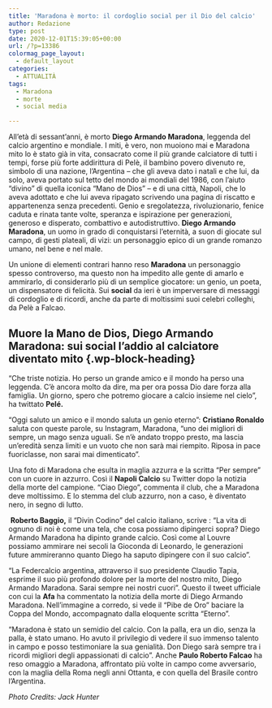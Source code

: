 ```yaml
---
title: 'Maradona è morto: il cordoglio social per il Dio del calcio'
author: Redazione
type: post
date: 2020-12-01T15:39:05+00:00
url: /?p=13386
colormag_page_layout:
  - default_layout
categories:
  - ATTUALITÀ
tags:
  - Maradona
  - morte
  - social media

---
```

All&#8217;età di sessant&#8217;anni, è morto **Diego Armando Maradona**, leggenda del calcio argentino e mondiale. I miti, è vero, non muoiono mai e Maradona mito lo è stato già in vita, consacrato come il più grande calciatore di tutti i tempi, forse più forte addirittura di Pelè, il bambino povero divenuto re, simbolo di una nazione, l&#8217;Argentina &#8211; che gli aveva dato i natali e che lui, da solo, aveva portato sul tetto del mondo ai mondiali del 1986, con l&#8217;aiuto &#8220;divino&#8221; di quella iconica &#8220;Mano de Dios&#8221; &#8211; e di una città, Napoli, che lo aveva adottato e che lui aveva ripagato scrivendo una pagina di riscatto e appartenenza senza precedenti. Genio e sregolatezza, rivoluzionario, fenice caduta e rinata tante volte, speranza e ispirazione per generazioni, generoso e disperato, combattivo e autodistruttivo. **Diego Armando Maradona**, un uomo in grado di conquistarsi l&#8217;eternità, a suon di giocate sul campo, di gesti plateali, di vizi: un personaggio epico di un grande romanzo umano, nel bene e nel male.

Un unione di elementi contrari hanno reso **Maradona** un personaggio spesso controverso, ma questo non ha impedito alle gente di amarlo e ammirarlo, di considerarlo più di un semplice giocatore: un genio, un poeta, un dispensatore di felicità. Sui **social** da ieri è un imperversare di messaggi di cordoglio e di ricordi, anche da parte di moltissimi suoi celebri colleghi, da Pelè a Falcao.

## Muore la Mano de Dios, Diego Armando Maradona: sui social l&#8217;addio al calciatore diventato mito {.wp-block-heading}

&#8220;Che triste notizia. Ho perso un grande amico e il mondo ha perso una leggenda. C&#8217;è ancora molto da dire, ma per ora possa Dio dare forza alla famiglia. Un giorno, spero che potremo giocare a calcio insieme nel cielo&#8221;, ha twittato **Pelé.**

&#8220;Oggi saluto un amico e il mondo saluta un genio eterno&#8221;:&nbsp;**Cristiano Ronaldo** saluta con queste parole, su Instagram, Maradona, &#8220;uno dei migliori di sempre, un mago senza uguali. Se n&#8217;è andato troppo presto, ma lascia un&#8217;eredità senza limiti e un vuoto che non sarà mai riempito. Riposa in pace fuoriclasse, non sarai mai dimenticato&#8221;.

Una foto di Maradona che esulta in maglia azzurra e la scritta &#8220;Per sempre&#8221; con un cuore in azzurro. Così il **Napoli Calcio** su Twitter dopo la notizia della morte del campione. &#8220;Ciao Diego”, commenta il club, che a Maradona deve moltissimo. E lo stemma del club azzurro, non a caso, è diventato nero, in segno di lutto.

&nbsp;**Roberto Baggio,** il &#8220;Divin Codino&#8221; del calcio italiano, scrive : &#8220;La vita di ognuno di noi è come una tela, che cosa possiamo dipingerci sopra? Diego Armando Maradona ha dipinto grande calcio. Così come al Louvre possiamo ammirare nei secoli la Gioconda di Leonardo, le generazioni future ammireranno quanto Diego ha saputo dipingere con il suo calcio&#8221;.

&#8220;La Federcalcio argentina, attraverso il suo presidente Claudio Tapia, esprime il suo più profondo dolore per la morte del nostro mito, Diego Armando Maradona. Sarai sempre nei nostri cuori&#8221;. Questo il tweet ufficiale con cui la **Afa** ha commentato la notizia della morte di Diego Armando Maradona. Nell’immagine a corredo, si vede il &#8220;Pibe de Oro&#8221; baciare la Coppa del Mondo, accompagnato dalla eloquente scritta &#8220;Eterno&#8221;.

&#8220;Maradona è stato un semidio del calcio. Con la palla, era un dio, senza la palla, è stato umano. Ho avuto il privilegio di vedere il suo immenso talento in campo e posso testimoniare la sua genialità. Don Diego sarà sempre tra i ricordi migliori degli appassionati di calcio&#8221;. Anche **Paulo Roberto Falcao** ha reso omaggio a Maradona, affrontato più volte in campo come avversario, con la maglia della Roma negli anni Ottanta, e con quella del Brasile contro l&#8217;Argentina.

_Photo Credits: Jack Hunter_